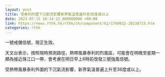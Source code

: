 ```yaml
---
layout: post
title: 受泰利外圍下沉氣流影響新界氣溫普遍升至36度或以上
date: 2023-07-15 18:14:12.000000000 +08:00
link: https://news.rthk.hk/rthk/ch/component/k2/1709032-20230715.htm
categories: rthk
---
```


一號戒備信號，現正生效。

天文台表示，按照現時預測路徑，熱帶風暴泰利的烈風區，可能會在明晚至星期一頗為接近珠江口一帶，會考慮在明日早上6時前改發三號強風信號。

受熱帶風暴泰利外圍的下沉氣流影響，新界氣溫普遍上升至36度或以上。
